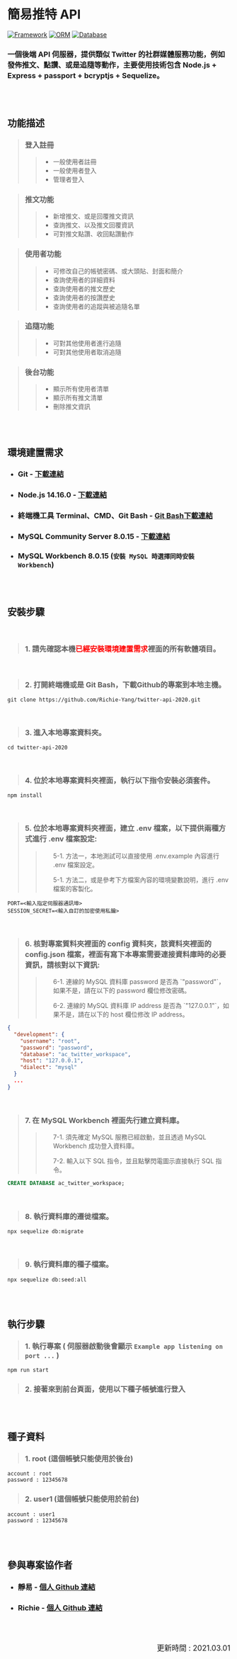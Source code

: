 # 簡易推特 API

[![Framework](https://img.shields.io/badge/Framework-Express-aliceblue.svg)](https://www.npmjs.com/package/express)
[![ORM](https://img.shields.io/badge/ORM-Sequelize-steelblue.svg)](https://www.npmjs.com/package/mysql)
[![Database](https://img.shields.io/badge/Database-MySQL-lightblue.svg)](https://www.npmjs.com/package/mysql)


### 一個後端 API 伺服器，提供類似 Twitter 的社群媒體服務功能，例如發佈推文、點讚、或是追隨等動作，主要使用技術包含 Node.js + Express + passport + bcryptjs + Sequelize。

<br>
<br>

## <strong>功能描述</strong>

> ### 登入註冊
>> - 一般使用者註冊
>> - 一般使用者登入
>> - 管理者登入

> ### 推文功能
>> - 新增推文、或是回覆推文資訊
>> - 查詢推文、以及推文回覆資訊
>> - 可對推文點讚、收回點讚動作

> ### 使用者功能
>> - 可修改自己的帳號密碼、或大頭貼、封面和簡介
>> - 查詢使用者的詳細資料
>> - 查詢使用者的推文歷史
>> - 查詢使用者的按讚歷史
>> - 查詢使用者的追蹤與被追隨名單

> ### 追隨功能
>> - 可對其他使用者進行追隨
>> - 可對其他使用者取消追隨

> ### 後台功能
>> - 顯示所有使用者清單
>> - 顯示所有推文清單
>> - 刪除推文資訊

<br>
<br>

## <strong>環境建置需求</strong>
- ### Git - [下載連結](https://git-scm.com/downloads) 
- ### Node.js 14.16.0 - [下載連結](https://nodejs.org/dist/v14.16.0/)
- ### 終端機工具 Terminal、CMD、Git Bash - [Git Bash下載連結](https://gitforwindows.org/)
- ### MySQL Community Server 8.0.15 - [下載連結](https://downloads.mysql.com/archives/installer/)
- ### MySQL Workbench 8.0.15 (`安裝 MySQL 時選擇同時安裝 Workbench`)

<br>
<br>

## <strong>安裝步驟</strong>
<br>

> ### 1. 請先確認本機<strong style="color: red">已經安裝環境建置需求</strong>裡面的所有軟體項目。

<br>

> ### 2. 打開終端機或是 Git Bash，下載Github的專案到本地主機。
```text
git clone https://github.com/Richie-Yang/twitter-api-2020.git
```

<br>

> ### 3. 進入本地專案資料夾。
```text
cd twitter-api-2020
```

<br>

> ### 4. 位於本地專案資料夾裡面，執行以下指令安裝必須套件。
```
npm install
```

<br>

> ### 5. 位於本地專案資料夾裡面，建立 .env 檔案，以下提供兩種方式進行 .env  檔案設定:
>> <ol>5-1. 方法一，本地測試可以直接使用 .env.example 內容進行 .env 檔案設定。</ol>
>> <ol>5-1. 方法二，或是參考下方檔案內容的環境變數說明，進行 .env 檔案的客製化。</ol>
```text
PORT=<輸入指定伺服器通訊埠>
SESSION_SECRET=<輸入自訂的加密使用私鑰>
```

<br>

> ### 6. 核對專案質料夾裡面的 config 資料夾，該資料夾裡面的 config.json 檔案，裡面有寫下本專案需要連接資料庫時的必要資訊，請核對以下資訊:
>> <ol>6-1. 連線的 MySQL 資料庫 password 是否為 `"password"`，如果不是，請在以下的 password 欄位修改密碼。</ol>
>> <ol>6-2. 連線的 MySQL 資料庫 IP address 是否為 `"127.0.0.1"`，如果不是，請在以下的 host 欄位修改 IP address。</ol>
```json
{
  "development": {
    "username": "root",
    "password": "password",
    "database": "ac_twitter_workspace",
    "host": "127.0.0.1",
    "dialect": "mysql"
  }
  ...
}
```

<br>

> ### 7. 在 MySQL Workbench 裡面先行建立資料庫。
>> <ol>7-1. 須先確定 MySQL 服務已經啟動，並且透過 MySQL Workbench 成功登入資料庫。</ol>
>> <ol>7-2. 輸入以下 SQL 指令，並且點擊閃電圖示直接執行 SQL 指令。</ol>
```sql
CREATE DATABASE ac_twitter_workspace;
```

<br>

> ### 8. 執行資料庫的遷徙檔案。
```text
npx sequelize db:migrate
```

<br>

> ### 9. 執行資料庫的種子檔案。
```text
npx sequelize db:seed:all
```

<br>
<br>


## <strong>執行步驟</strong>

> ### 1. 執行專案 ( 伺服器啟動後會顯示 `Example app listening on port ...` )
```text
npm run start
```

> ### 2. 接著來到前台頁面，使用以下種子帳號進行登入

<br>
<br>

## <strong>種子資料</strong>
> ### 1. root (這個帳號只能使用於後台)
```text
account : root
password : 12345678
```

> ### 2. user1 (這個帳號只能使用於前台)
```text
account : user1
password : 12345678
```

<br>
<br>

## <strong>參與專案協作者</strong>
- ### 靜易 - [個人 Github 連結](https://github.com/z88243310)
- ### Richie - [個人 Github 連結](https://github.com/Richie-Yang)

<br>
<br>

<p style="text-align: right; font-size: 1.2em">更新時間 : 2021.03.01</p>